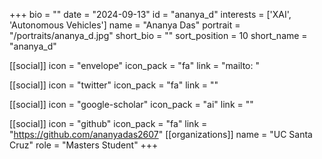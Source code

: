 +++
bio = "" 
date = "2024-09-13" 
id = "ananya_d" 
interests = ['XAI', 'Autonomous Vehicles'] 
name = "Ananya Das" 
portrait = "/portraits/ananya_d.jpg" 
short_bio = "" 
sort_position = 10
 short_name = "ananya_d" 

[[social]] 
    icon = "envelope" 
    icon_pack = "fa" 
    link = "mailto: "

 [[social]] 
    icon = "twitter" 
    icon_pack = "fa" 
    link = "" 

[[social]] 
    icon = "google-scholar" 
    icon_pack = "ai" 
    link = "" 

[[social]] 
    icon = "github" 
    icon_pack = "fa" 
    link = "https://github.com/ananyadas2607" 
[[organizations]] 
     name = "UC Santa Cruz" 
      role = "Masters Student" 
+++
